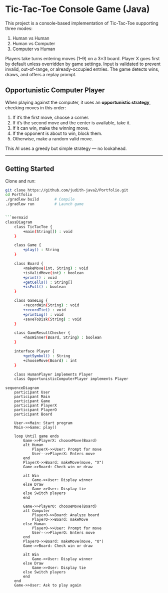 # Tic-Tac-Toe Console Game (Java)

This project is a console-based implementation of Tic-Tac-Toe supporting three modes:

1. Human vs Human  
2. Human vs Computer  
3. Computer vs Human

Players take turns entering moves (1–9) on a 3×3 board. Player X goes first by default unless overridden by game settings. Input is validated to prevent invalid, out-of-range, or already-occupied entries. The game detects wins, draws, and offers a replay prompt.

## Opportunistic Computer Player

When playing against the computer, it uses an **opportunistic strategy**, checking moves in this order:

1. If it’s the first move, choose a corner.
2. If it’s the second move and the center is available, take it.
3. If it can win, make the winning move.
4. If the opponent is about to win, block them.
5. Otherwise, make a random valid move.

This AI uses a greedy but simple strategy — no lookahead.

---

## Getting Started

Clone and run:

```bash
git clone https://github.com/judith-java2/Portfolio.git
cd Portfolio
./gradlew build       # Compile
./gradlew run         # Launch game


```mermaid
classDiagram
    class TicTacToe {
        +main(String[]) : void
    }

    class Game {
        +play() : String
    }

    class Board {
        +makeMove(int, String) : void
        +isValidMove(int) : boolean
        +print() : void
        +getCells() : String[]
        +isFull() : boolean
    }

    class GameLog {
        +recordWin(String) : void
        +recordTie() : void
        +printLog() : void
        +saveToDisk(String) : void
    }

    class GameResultChecker {
        +hasWinner(Board, String) : boolean
    }

    interface Player {
        +getSymbol() : String
        +chooseMove(Board) : int
    }

    class HumanPlayer implements Player
    class OpportunisticComputerPlayer implements Player
```



```mermaid
sequenceDiagram
    participant User
    participant Main
    participant Game
    participant PlayerX
    participant PlayerO
    participant Board

    User->>Main: Start program
    Main->>Game: play()

    loop Until game ends
        Game->>PlayerX: chooseMove(Board)
        alt Human
            PlayerX->>User: Prompt for move
            User-->>PlayerX: Enters move
        end
        PlayerX->>Board: makeMove(move, "X")
        Game->>Board: Check win or draw

        alt Win
            Game->>User: Display winner
        else Draw
            Game->>User: Display tie
        else Switch players
        end

        Game->>PlayerO: chooseMove(Board)
        alt Computer
            PlayerO->>Board: Analyze board
            PlayerO->>Board: makeMove
        else Human
            PlayerO->>User: Prompt for move
            User-->>PlayerO: Enters move
        end
        PlayerO->>Board: makeMove(move, "O")
        Game->>Board: Check win or draw

        alt Win
            Game->>User: Display winner
        else Draw
            Game->>User: Display tie
        else Switch players
        end
    end
    Game->>User: Ask to play again
```